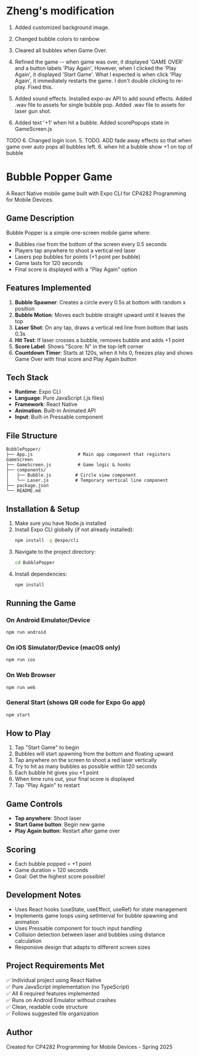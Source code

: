 # Zheng's modification
1. Added customized background image.
2. Changed bubble colors to rainbow
3. Cleared all bubbles when Game Over.
4. Refined the game -- when game was over, it displayed 'GAME OVER' and a button labels 'Play Again',
   However, when I clicked the 'Play Again', it displayed 'Start Game'. 
   What I expected is  when click 'Play Again', it immediately restarts the game. I don't double clicking to re-play. 
   Fixed this.
5. Added sound effects. Installed expo-av API to add sound effects.
   Added .wav file to assets for single bubble pop. 
   Added .wav file to assets for laser gun shot.

6. Added text '+1' when hit a bubble. Added scorePopups state in GameScreen.js



TODO 6. Changed login icon.
5. TODO. ADD fade away effects so that when game over auto pops all bubbles left.
6. when hit a bubble show +1 on top of bubble







# Bubble Popper Game

A React Native mobile game built with Expo CLI for CP4282 Programming for Mobile Devices.

## Game Description

Bubble Popper is a simple one-screen mobile game where:
- Bubbles rise from the bottom of the screen every 0.5 seconds
- Players tap anywhere to shoot a vertical red laser
- Lasers pop bubbles for points (+1 point per bubble)
- Game lasts for 120 seconds
- Final score is displayed with a "Play Again" option

## Features Implemented

1. **Bubble Spawner**: Creates a circle every 0.5s at bottom with random x position
2. **Bubble Motion**: Moves each bubble straight upward until it leaves the top
3. **Laser Shot**: On any tap, draws a vertical red line from bottom that lasts 0.3s
4. **Hit Test**: If laser crosses a bubble, removes bubble and adds +1 point
5. **Score Label**: Shows "Score: N" in the top-left corner
6. **Countdown Timer**: Starts at 120s, when it hits 0, freezes play and shows Game Over with final score and Play Again button

## Tech Stack

- **Runtime**: Expo CLI
- **Language**: Pure JavaScript (.js files)
- **Framework**: React Native
- **Animation**: Built-in Animated API
- **Input**: Built-in Pressable component

## File Structure

```
BubblePopper/
├── App.js                 # Main app component that registers GameScreen
├── GameScreen.js          # Game logic & hooks
├── components/
│   ├── Bubble.js         # Circle view component
│   └── Laser.js          # Temporary vertical line component
├── package.json
└── README.md
```

## Installation & Setup

1. Make sure you have Node.js installed
2. Install Expo CLI globally (if not already installed):
   ```bash
   npm install -g @expo/cli
   ```
3. Navigate to the project directory:
   ```bash
   cd BubblePopper
   ```
4. Install dependencies:
   ```bash
   npm install
   ```

## Running the Game

### On Android Emulator/Device
```bash
npm run android
```

### On iOS Simulator/Device (macOS only)
```bash
npm run ios
```

### On Web Browser
```bash
npm run web
```

### General Start (shows QR code for Expo Go app)
```bash
npm start
```

## How to Play

1. Tap "Start Game" to begin
2. Bubbles will start spawning from the bottom and floating upward
3. Tap anywhere on the screen to shoot a red laser vertically
4. Try to hit as many bubbles as possible within 120 seconds
5. Each bubble hit gives you +1 point
6. When time runs out, your final score is displayed
7. Tap "Play Again" to restart

## Game Controls

- **Tap anywhere**: Shoot laser
- **Start Game button**: Begin new game
- **Play Again button**: Restart after game over

## Scoring

- Each bubble popped = +1 point
- Game duration = 120 seconds
- Goal: Get the highest score possible!

## Development Notes

- Uses React hooks (useState, useEffect, useRef) for state management
- Implements game loops using setInterval for bubble spawning and animation
- Uses Pressable component for touch input handling
- Collision detection between laser and bubbles using distance calculation
- Responsive design that adapts to different screen sizes

## Project Requirements Met

✅ Individual project using React Native  
✅ Pure JavaScript implementation (no TypeScript)  
✅ All 6 required features implemented  
✅ Runs on Android Emulator without crashes  
✅ Clean, readable code structure  
✅ Follows suggested file organization  

## Author

Created for CP4282 Programming for Mobile Devices - Spring 2025
